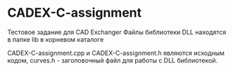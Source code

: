 # CADEX-C-assignment
Тестовое задание для CAD Exchanger
Файлы библиотеки DLL находятся в папке lib в корневом каталоге

CADEX-C-assignment.cpp и CADEX-C-assignment.h являются исходным кодом, curves.h - заголовочный файл для работы с DLL библиотекой.
